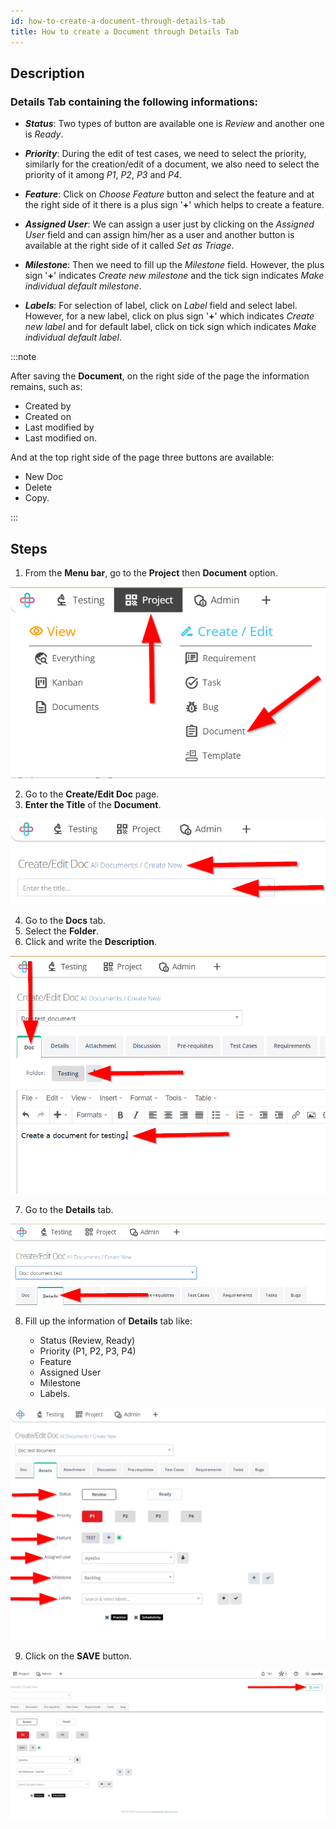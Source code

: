 ```yaml
---
id: how-to-create-a-document-through-details-tab
title: How to create a Document through Details Tab
---
```


## Description

### Details Tab containing the following informations:

* _**Status**_: Two types of button are available one is *Review* and another one is *Ready*.

* _**Priority**_: During the edit of test cases, we need to select the priority, similarly for the creation/edit of a document, we also need to select the priority of it among *P1*, *P2*, *P3* and *P4*.

* _**Feature**_: Click on *Choose Feature* button and select the feature and at the right side of it there is a plus sign '**+**' which helps to create a feature.

* _**Assigned User**_: We can assign a user just by clicking on the *Assigned User* field and can assign him/her as a user and another button is available at the right side of it called *Set as Triage*.

* _**Milestone**_: Then we need to fill up the *Milestone* field. However, the plus sign '**+**' indicates *Create new milestone* and the tick sign indicates *Make individual default milestone*.

* _**Labels**_: For selection of label, click on *Label* field and select label. However, for a new label, click on plus sign '**+**' which indicates *Create new label* and for default label, click on tick sign which indicates *Make individual default label*.

:::note

After saving the **Document**, on the right side of the page the information remains, such as:  
* Created by
* Created on
* Last modified by
* Last modified on.

And at the top right side of the page three buttons are available:
* New Doc
* Delete
* Copy.

:::

## Steps

1. From the **Menu bar**, go to the **Project** then **Document** option.

![](/img/how-tos/how-to-create-a-document-through-details-tab/doc-option.png)

2. Go to the **Create/Edit Doc** page.
3. **Enter the Title** of the **Document**.

![](/img/how-tos/how-to-create-a-document-through-details-tab/doc-title.png)

4. Go to the **Docs** tab.
5. Select the **Folder**.
6. Click and write the **Description**.

![](/img/how-tos/how-to-create-a-document-through-details-tab/doc-info.png)

7. Go to the **Details** tab.

![](/img/how-tos/how-to-create-a-document-through-details-tab/doc-detail.png)

8. Fill up the information of **Details** tab like:  

   * Status (Review, Ready)
   * Priority (P1, P2, P3, P4)
   * Feature
   * Assigned User
   * Milestone
   * Labels.

![](/img/how-tos/how-to-create-a-document-through-details-tab/details-doc.png)

9. Click on the **SAVE** button.

![](/img/how-tos/how-to-create-a-document-through-details-tab/save-details.png)